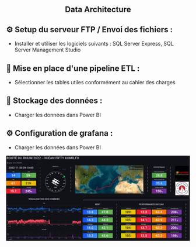 <h2 align="center">Data Architecture</h3>

## ⚙️ Setup du serveur FTP / Envoi des fichiers :
- Installer et utiliser les logiciels suivants : SQL Server Express, SQL Server Management Studio


## 📝 Mise en place d'une pipeline ETL :
- Sélectionner les tables utiles conformément au cahier des charges


## 📩 Stockage des données :
- Charger les données dans Power BI


## ⚙️ Configuration de grafana :
- Charger les données dans Power BI


<p align="center">
  <img src="Screen page grafana/grafana route du rhum.JPG"/>
</p>
